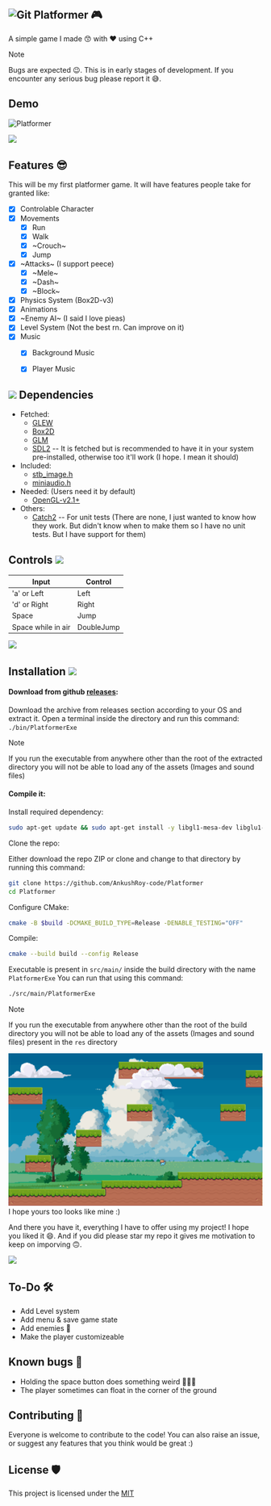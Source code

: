 
<h2 id="meet_the_team">
<img src="https://media.giphy.com/media/W5eoZHPpUx9sapR0eu/giphy.gif" width="30px" alt="Git"/>&nbsp;<b>Platformer 🎮</b>
 </h2> 

A simple game I made 😙 with ❤ using C++

> [!NOTE]
>  Bugs are expected 😉. This is in early stages of development.
> If you encounter any serious bug please report it 😅.

## Demo

![Platformer](https://github.com/user-attachments/assets/2b1a8846-c7d6-4ceb-aa28-30ec999c0f8d)


<img src="https://user-images.githubusercontent.com/73097560/115834477-dbab4500-a447-11eb-908a-139a6edaec5c.gif">

## Features 😎 

This will be my first platformer game. It will have features people take for granted like:

- [x] Controlable Character
- [x] Movements
    - [x] Run
    - [x] Walk 
    - [x] ~Crouch~
    - [x] Jump
- [x] ~Attacks~ (I support peece)
    - [x] ~Mele~
    - [x] ~Dash~
    - [x] ~Block~
- [x] Physics System (Box2D-v3)
- [x] Animations
- [x] ~Enemy AI~ (I said I love pieas)
- [x] Level System (Not the best rn. Can improve on it)
- [x] Music
    - [x] Background Music
    - [x] Player Music


<h2 id="Overview">
 <img src="https://media2.giphy.com/media/QssGEmpkyEOhBCb7e1/giphy.gif?cid=ecf05e47a0n3gi1bfqntqmob8g9aid1oyj2wr3ds3mg700bl&rid=giphy.gif" width="25" class="overviews"><b> Dependencies</b>
</h2>

- Fetched:
    - [GLEW](https://glew.sourceforge.net/) 
    - [Box2D](https://box2d.org/)
    - [GLM](https://github.com/g-truc/glm)
    - [SDL2](https://www.libsdl.org/) -- It is fetched but is recommended to have it in your system pre-installed, otherwise too it'll work (I hope. I mean it should)
- Included:
    - [stb_image.h](https://github.com/nothings/stb)
    - [miniaudio.h](https://miniaud.io/)
- Needed: (Users need it by default)
    - [OpenGL-v2.1+](https://www.opengl.org/)
- Others:
    - [Catch2](https://github.com/catchorg/Catch2) -- For unit tests (There are none, I just wanted to know how they work. But didn't know when to make them so I have no unit tests. But I have support for them)

<h2>
    Controls <img src="https://github.com/Anmol-Baranwal/Cool-GIFs-For-GitHub/assets/74038190/7b282ec6-fcc3-4600-90a7-2c3140549f58" width="30">
</h2>

| Input              | Control         |
| --------------     | --------------- |
| 'a' or Left        | Left            |
| 'd' or Right       | Right           |
| Space              | Jump            |
| Space while in air | DoubleJump      |

<img src="https://user-images.githubusercontent.com/73097560/115834477-dbab4500-a447-11eb-908a-139a6edaec5c.gif">

<h2>
    Installation <img src="https://github.com/Anmol-Baranwal/Cool-GIFs-For-GitHub/assets/74038190/7b282ec6-fcc3-4600-90a7-2c3140549f58" width="30">
</h2>

#### Download from github [releases](https://github.com/AnkushRoy-code/Platformer/releases/latest):
Download the archive from releases section according to your OS and extract it. 
Open a terminal inside the directory and run this command:
`./bin/PlatformerExe`

>[!NOTE]
>If you run the executable from anywhere other than the root of the extracted directory you will not be able to load any of the assets (Images and sound files)

#### Compile it:

Install required dependency:
```bash
sudo apt-get update && sudo apt-get install -y libgl1-mesa-dev libglu1-mesa-dev freeglut3-dev # In Mac you can use brew to install `brew install freeglut`
```

Clone the repo: 

Either download the repo ZIP or clone and change to that directory by running this command:
```bash
git clone https://github.com/AnkushRoy-code/Platformer
cd Platformer
```

Configure CMake:
```bash
cmake -B $build -DCMAKE_BUILD_TYPE=Release -DENABLE_TESTING="OFF"
```

Compile:
```bash
cmake --build build --config Release
```
Executable is present in `src/main/` inside the build directory with the name `PlatformerExe`
You can run that using this command:
```bash
./src/main/PlatformerExe
```

>[!NOTE]
>If you run the executable from anywhere other than the root of the build directory you will not be able to load any of the assets (Images and sound files) present in the `res` directory

![Platformer Image](docs/Platformer.png)
I hope yours too looks like mine :)

And there you have it, everything I have to offer using my project! I hope you liked it 😄. And if you did please star my repo it gives me motivation to keep on imporving 🙃.


<img src="https://user-images.githubusercontent.com/73097560/115834477-dbab4500-a447-11eb-908a-139a6edaec5c.gif">

## To-Do 🛠️
- Add Level system
- Add menu & save game state
- Add enemies 🤫
- Make the player customizeable

## Known bugs 🐞
- Holding the space button does something weird 😵‍😵‍💫
- The player sometimes can float in the corner of the ground


## Contributing 🤝
Everyone is welcome to contribute to the code!
You can also raise an issue, or suggest any features that you think would be great :)


## License 🛡️
This project is licensed under the [MIT](https://choosealicense.com/licenses/mit/)
